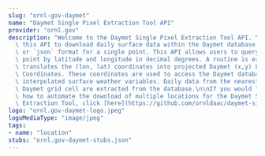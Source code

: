 ```yaml
---
slug: "ornl-gov-daymet"
name: "Daymet Single Pixel Extraction Tool API"
provider: "ornl.gov"
description: "Welcome to the Daymet Single Pixel Extraction Tool API. You can use\
  \ this API to download daily surface data within the Daymet database in a `csv`\
  \ or `json` format for a single point. This API allows users to query a single geographic\
  \ point by latitude and longitude in decimal degrees. A routine is executed that\
  \ translates the (lon, lat) coordinates into projected Daymet (x,y) Lambert Conformal\
  \ Coordinates. These coordinates are used to access the Daymet database of daily\
  \ interpolated surface weather variables. Daily data from the nearest 1 km x 1 km\
  \ Daymet grid cell are extracted from the database.\n\nIf you would like to learn\
  \ how to automate the download of multiple locations for the Daymet Single Pixel\
  \ Extraction Tool, click [here](https://github.com/ornldaac/daymet-single-pixel-batch)."
logo: "ornl.gov-daymet-logo.jpeg"
logoMediaType: "image/jpeg"
tags:
- name: "location"
stubs: "ornl.gov-daymet-stubs.json"
---
```

